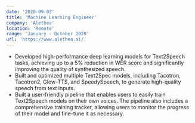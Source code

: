 ```yaml
---
date: '2020-09-03'
title: 'Machine Learning Engineer'
company: 'Alethea'
location: 'Remote'
range: 'January - October 2020'
url: 'https://www.alethea.ai/'
---
```


- Developed high-performance deep learning models for Text2Speech tasks, achieving up to a 5% reduction in WER score and significantly improving the quality of synthesized speech.
- Built and optimized multiple Text2Spec models, including Tacotron, Tacotron2, Glow-TTS, and SpeedySpeech, to generate high-quality speech from text inputs.
- Built a user-friendly pipeline that enables users to easily train Text2Speech models on their own voices. The pipeline also includes a comprehensive training tracker, allowing users to monitor the progress of their model and fine-tune it as necessary.
